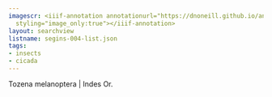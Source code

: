 ```yaml
---
imagescr: <iiif-annotation annotationurl="https://dnoneill.github.io/annotate/annotations/segins-004-4.json"
  styling="image_only:true"></iiif-annotation>
layout: searchview
listname: segins-004-list.json
tags:
- insects
- cicada
---
```

Tozena melanoptera | Indes Or.